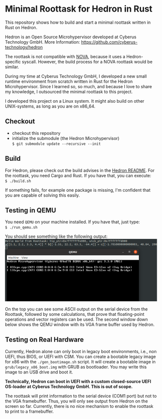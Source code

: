# Minimal Roottask for Hedron in Rust
This repository shows how to build and start a minimal roottask written in Rust on Hedron.

Hedron is an Open Source Microhypervisor developed at Cyberus Technology GmbH.
More Information: <https://github.com/cyberus-technology/hedron>

The roottask is not compatible with [NOVA](https://github.com/udosteinberg/NOVA), because it uses a
Hedron-specific syscall. However, the build process for a NOVA roottask would be similar.

During my time at Cyberus Technology GmbH, I developed a new small runtime environment from
scratch written in Rust for the Hedron Microhypervisor. Since I learned so, so much, and because
I love to share my knowledge, I outsourced the minimal roottask to this project.

I developed this project on a Linux system. It might also build on other UNIX-systems, as long as you are on x86_64.

## Checkout
- checkout this repository
- initialize the submodule (the Hedron Microhypervisor) \
  `$ git submodule update --recursive --init`

## Build
For Hedron, please check out the build advises in the [Hedron README](https://github.com/cyberus-technology/hedron#readme).
For the roottask, you need Cargo and Rust. If you have that, you can execute: \
`$ ./build.sh`

If something fails, for example one package is missing, I'm confident that you are capable of solving this easily.

## Testing in QEMU
You need `QEMU` on your machine installed. If you have that, just type: \
`$ ./run_qemu.sh`

You should see something like the following output: \
![alt text](screenshot.png "Top: Roottask Output to Serial; Bottom: VGA Output Microhypervisor")

On the top you can see some ASCII output on the serial device from the Roottask, followed by some calculations,
that prove that floating-point operations and vector registers can be used. The second window down below shows
the QEMU window with its VGA frame buffer used by Hedron.

## Testing on Real Hardware
Currently, Hedron alone can only boot in legacy boot environments, i.e., non UEFI, thus BIOS, or UEFI with CSM.
You can create a bootable legacy image for x86 with the `./gen_bootimage.sh` script. It will create a bootable image
in `grub/legacy_x86_boot.img` with GRUB as bootloader. You may write this image to an USB drive and boot it.

**Technically, Hedron can boot in UEFI with a custom closed-source UEFI OS-loader at Cyberus Technology GmbH. This is
out of scope.**

The roottask will print information to the serial device (COM1 port) but not to the VGA framebuffer. Thus, you will
only see output from Hedron on the screen so far. Currently, there is no nice mechanism to enable the roottask to
print to a framebuffer.
